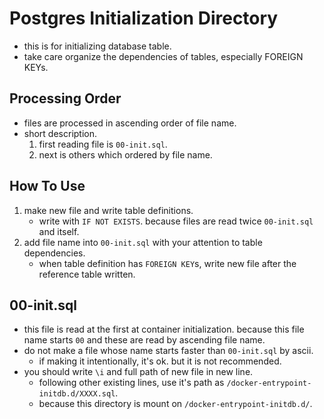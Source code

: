 # Postgres Initialization Directory
- this is for initializing database table.
- take care organize the dependencies of tables, especially FOREIGN KEYs.

## Processing Order
- files are processed in ascending order of file name.
- short description.
    1. first reading file is `00-init.sql`.
    1. next is others which ordered by file name.

## How To Use
1. make new file and write table definitions.
    - write with `IF NOT EXISTS`. because files are read twice `00-init.sql` and itself.
1. add file name into `00-init.sql` with your attention to table dependencies.
    - when table definition has `FOREIGN KEY`s, write new file after the reference table written.

## 00-init.sql
- this file is read at the first at container initialization. because this file name starts `00` and these are read by ascending file name. 
- do not make a file whose name starts faster than `00-init.sql` by ascii.
    - if making it intentionally, it's ok. but it is not recommended.
- you should write `\i` and full path of new file in new line.
    - following other existing lines, use it's path as `/docker-entrypoint-initdb.d/XXXX.sql`.
    - because this directory is mount on `/docker-entrypoint-initdb.d/`.



